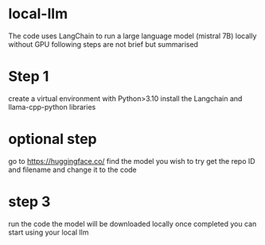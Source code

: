 # local-llm
The code uses LangChain to run a large language model (mistral 7B) locally without GPU following 
steps are not brief but summarised
# Step 1 
create a virtual environment with Python>3.10
install the Langchain and llama-cpp-python libraries
# optional step  
go to https://huggingface.co/ find the model you wish to try get the repo ID and filename and change it to the code
# step 3
run the code 
the model will be downloaded locally once completed you can start using your local llm
